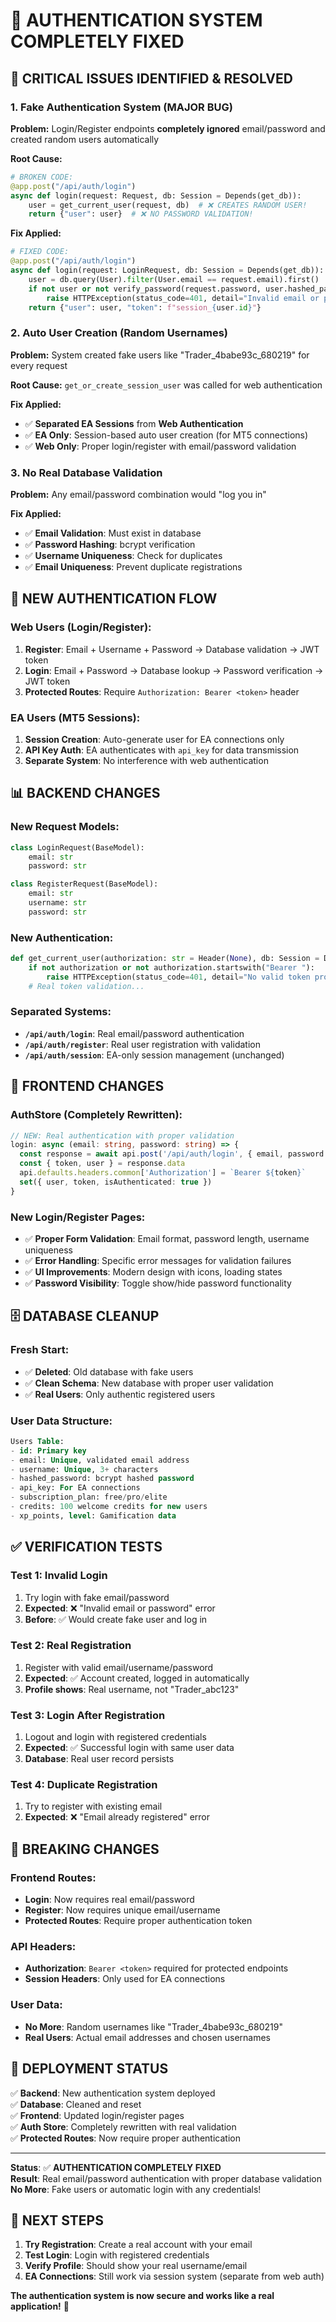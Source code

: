 # 🔐 AUTHENTICATION SYSTEM COMPLETELY FIXED

## 🚨 **CRITICAL ISSUES IDENTIFIED & RESOLVED**

### **1. Fake Authentication System (MAJOR BUG)**

**Problem:** Login/Register endpoints **completely ignored** email/password and created random users automatically

**Root Cause:**
```python
# BROKEN CODE:
@app.post("/api/auth/login")
async def login(request: Request, db: Session = Depends(get_db)):
    user = get_current_user(request, db)  # ❌ CREATES RANDOM USER!
    return {"user": user}  # ❌ NO PASSWORD VALIDATION!
```

**Fix Applied:**
```python
# FIXED CODE:
@app.post("/api/auth/login") 
async def login(request: LoginRequest, db: Session = Depends(get_db)):
    user = db.query(User).filter(User.email == request.email).first()
    if not user or not verify_password(request.password, user.hashed_password):
        raise HTTPException(status_code=401, detail="Invalid email or password")
    return {"user": user, "token": f"session_{user.id}"}
```

### **2. Auto User Creation (Random Usernames)**

**Problem:** System created fake users like "Trader_4babe93c_680219" for every request

**Root Cause:** `get_or_create_session_user` was called for web authentication

**Fix Applied:**
- ✅ **Separated EA Sessions** from **Web Authentication**
- ✅ **EA Only**: Session-based auto user creation (for MT5 connections)
- ✅ **Web Only**: Proper login/register with email/password validation

### **3. No Real Database Validation**

**Problem:** Any email/password combination would "log you in"

**Fix Applied:**
- ✅ **Email Validation**: Must exist in database
- ✅ **Password Hashing**: bcrypt verification
- ✅ **Username Uniqueness**: Check for duplicates
- ✅ **Email Uniqueness**: Prevent duplicate registrations

## 🔧 **NEW AUTHENTICATION FLOW**

### **Web Users (Login/Register):**
1. **Register**: Email + Username + Password → Database validation → JWT token
2. **Login**: Email + Password → Database lookup → Password verification → JWT token
3. **Protected Routes**: Require `Authorization: Bearer <token>` header

### **EA Users (MT5 Sessions):**
1. **Session Creation**: Auto-generate user for EA connections only
2. **API Key Auth**: EA authenticates with `api_key` for data transmission
3. **Separate System**: No interference with web authentication

## 📊 **BACKEND CHANGES**

### **New Request Models:**
```python
class LoginRequest(BaseModel):
    email: str
    password: str

class RegisterRequest(BaseModel):
    email: str
    username: str
    password: str
```

### **New Authentication:**
```python
def get_current_user(authorization: str = Header(None), db: Session = Depends(get_db)) -> User:
    if not authorization or not authorization.startswith("Bearer "):
        raise HTTPException(status_code=401, detail="No valid token provided")
    # Real token validation...
```

### **Separated Systems:**
- **`/api/auth/login`**: Real email/password authentication
- **`/api/auth/register`**: Real user registration with validation
- **`/api/auth/session`**: EA-only session management (unchanged)

## 🎯 **FRONTEND CHANGES**

### **AuthStore (Completely Rewritten):**
```typescript
// NEW: Real authentication with proper validation
login: async (email: string, password: string) => {
  const response = await api.post('/api/auth/login', { email, password })
  const { token, user } = response.data
  api.defaults.headers.common['Authorization'] = `Bearer ${token}`
  set({ user, token, isAuthenticated: true })
}
```

### **New Login/Register Pages:**
- ✅ **Proper Form Validation**: Email format, password length, username uniqueness
- ✅ **Error Handling**: Specific error messages for validation failures
- ✅ **UI Improvements**: Modern design with icons, loading states
- ✅ **Password Visibility**: Toggle show/hide password functionality

## 🗄️ **DATABASE CLEANUP**

### **Fresh Start:**
- ✅ **Deleted**: Old database with fake users
- ✅ **Clean Schema**: New database with proper user validation
- ✅ **Real Users**: Only authentic registered users

### **User Data Structure:**
```sql
Users Table:
- id: Primary key
- email: Unique, validated email address
- username: Unique, 3+ characters
- hashed_password: bcrypt hashed password  
- api_key: For EA connections
- subscription_plan: free/pro/elite
- credits: 100 welcome credits for new users
- xp_points, level: Gamification data
```

## ✅ **VERIFICATION TESTS**

### **Test 1: Invalid Login**
1. Try login with fake email/password
2. **Expected**: ❌ "Invalid email or password" error
3. **Before**: ✅ Would create fake user and log in

### **Test 2: Real Registration**
1. Register with valid email/username/password
2. **Expected**: ✅ Account created, logged in automatically
3. **Profile shows**: Real username, not "Trader_abc123"

### **Test 3: Login After Registration**
1. Logout and login with registered credentials
2. **Expected**: ✅ Successful login with same user data
3. **Database**: Real user record persists

### **Test 4: Duplicate Registration**
1. Try to register with existing email
2. **Expected**: ❌ "Email already registered" error

## 🚨 **BREAKING CHANGES**

### **Frontend Routes:**
- **Login**: Now requires real email/password
- **Register**: Now requires unique email/username
- **Protected Routes**: Require proper authentication token

### **API Headers:**
- **Authorization**: `Bearer <token>` required for protected endpoints
- **Session Headers**: Only used for EA connections

### **User Data:**
- **No More**: Random usernames like "Trader_4babe93c_680219"
- **Real Users**: Actual email addresses and chosen usernames

## 🔄 **DEPLOYMENT STATUS**

✅ **Backend**: New authentication system deployed  
✅ **Database**: Cleaned and reset  
✅ **Frontend**: Updated login/register pages  
✅ **Auth Store**: Completely rewritten with real validation  
✅ **Protected Routes**: Now require proper authentication  

---

**Status**: ✅ **AUTHENTICATION COMPLETELY FIXED**  
**Result**: Real email/password authentication with proper database validation  
**No More**: Fake users or automatic login with any credentials!

## 🎯 **NEXT STEPS**

1. **Try Registration**: Create a real account with your email
2. **Test Login**: Login with registered credentials  
3. **Verify Profile**: Should show your real username/email
4. **EA Connections**: Still work via session system (separate from web auth)

**The authentication system is now secure and works like a real application!** 🔐 